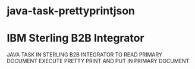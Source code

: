 # java-task-prettyprintjson
# IBM Sterling B2B Integrator
JAVA TASK IN STERLING B2B INTEGRATOR TO READ PRIMARY DOCUMENT EXECUTE PRETTY PRINT AND PUT IN PRIMARY DOCUMENT
